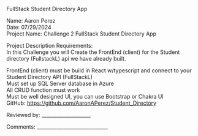 FullStack Student Directory App <br>

Name: Aaron Perez <br>
Date: 07/29/2024 <br>
Project Name: Challenge 2 FullStack Student Directory App <br>


Project Description Requirements: <br>
In this Challenge you will Create the FrontEnd (client) for the Student directory (FullstackL) api we have already built. <br>

FrontEnd (client) must be build in React w/typescript and connect to your Student Directory API (FullStackL) <br>
Must set up SQL Server database in Azure <br>
All CRUD function must work <br>
Must be well designed UI, you can use Bootstrap or Chakra UI <br>
GitHub: https://github.com/AaronAPerez/Student_Directory <br>

Reviewed by: ____________________  <br>

Comments: _____________________________ <br>
